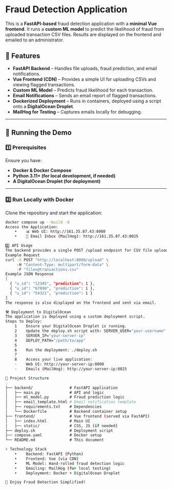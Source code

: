 # Fraud Detection Application

This is a **FastAPI-based** fraud detection application with a **minimal Vue frontend**. It runs a **custom ML model** to predict the likelihood of fraud from uploaded transaction CSV files. Results are displayed on the frontend and emailed to an administrator.

## 📌 Features
- **FastAPI Backend** – Handles file uploads, fraud prediction, and email notifications.
- **Vue Frontend (CDN)** – Provides a simple UI for uploading CSVs and viewing flagged transactions.
- **Custom ML Model** – Predicts fraud likelihood for each transaction.
- **Email Notifications** – Sends an email report of flagged transactions.
- **Dockerized Deployment** – Runs in containers, deployed using a script onto a **DigitalOcean Droplet**.
- **MailHog for Testing** – Captures emails locally for debugging.

---

## 🚀 Running the Demo

### **1️⃣ Prerequisites**
Ensure you have:
- **Docker & Docker Compose**
- **Python 3.11+ (for local development, if needed)**
- **A DigitalOcean Droplet (for deployment)**

---

### **2️⃣ Run Locally with Docker**
Clone the repository and start the application:

```bash
docker compose up --build -d
Access the Application:
    •    📊 Web UI: http://161.35.87.43:8000
    •    📩 Email Inbox (MailHog): http://161.35.87.43:8025

3️⃣ API Usage
The backend provides a single POST /upload endpoint for CSV file uploads.
Example Request
curl -X POST "http://localhost:8000/upload" \
     -H "Content-Type: multipart/form-data" \
     -F "file=@transactions.csv"
Example JSON Response
[
  { "u_id": "12345", "prediction": 1 },
  { "u_id": "67890", "prediction": 1 },
  { "u_id": "54321", "prediction": 1 }
]
The response is also displayed on the frontend and sent via email.

🛠️ Deployment to DigitalOcean
The application is deployed using a custom deployment script.
Steps to Deploy:
    1    Ensure your DigitalOcean Droplet is running.
    2    Update the deploy.sh script with: SERVER_USER="your-username"
    3    SERVER_IP="your-server-ip"
    4    DEPLOY_PATH="/path/to/app"
    5    
    6    Run the deployment: ./deploy.sh
    7    
    8    Access your live application:
    ◦    Web UI: http://your-server-ip:8000
    ◦    Emails (MailHog): http://your-server-ip:8025

📂 Project Structure
.
├── backend/                # FastAPI application
│   ├── main.py             # API and logic
│   ├── ml_model.py         # Fraud prediction logic
│   ├── email_template.html # Email notification template
│   ├── requirements.txt    # Dependencies
│   └── Dockerfile          # Backend container setup
├── frontend/               # Vue frontend (served via FastAPI)
│   ├── index.html          # Main UI
│   ├── static/             # CSS, JS (if needed)
├── deploy.sh               # Deployment script
├── compose.yaml            # Docker setup
└── README.md               # This document

⚡ Technology Stack
    •    Backend: FastAPI (Python)
    •    Frontend: Vue (via CDN)
    •    ML Model: Hand-rolled fraud detection logic
    •    Emailing: MailHog (for local testing)
    •    Deployment: Docker + DigitalOcean Droplet

🚀 Enjoy Fraud Detection Simplified!
